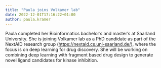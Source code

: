 ```yaml
---
title: "Paula joins Volkamer lab"
date: 2022-12-01T17:16:22+01:00
author: paula.kramer
---
```


Paula completed her Bioinformatics bachelor’s and master’s at Saarland University. She is joining Volkamer lab as a PhD candidate as part of the NextAID research group (https://nextaid.cs.uni-saarland.de/), where the focus is on deep learning for drug discovery. She will be working on combining deep learning with fragment based drug design to generate novel ligand candidates for kinase inhibition.


